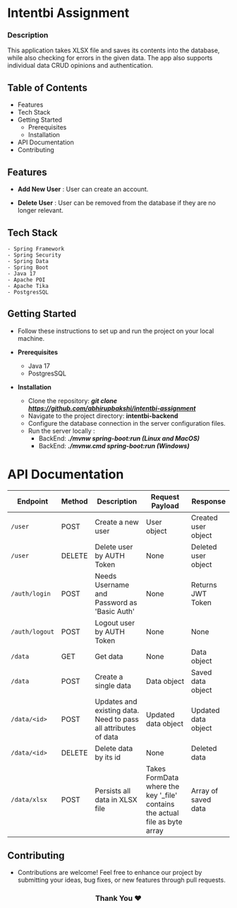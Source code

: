 # Intentbi Assignment

### Description

This application takes XLSX file and saves its contents into the database,
while also checking for errors in the given data.
The app also supports individual data CRUD opinions and authentication.

## Table of Contents

- Features
- Tech Stack
- Getting Started
    - Prerequisites
    - Installation
- API Documentation
- Contributing

## Features

- **Add New User** : User can create an account.

- **Delete User** : User can be removed from the database if they are no longer relevant.

## Tech Stack

    - Spring Framework
    - Spring Security
    - Spring Data
    - Spring Boot
    - Java 17
    - Apache POI
    - Apache Tika
    - PostgresSQL

## Getting Started

- Follow these instructions to set up and run the project on your local machine.

- **Prerequisites**

    - Java 17
    - PostgresSQL

- **Installation**

    - Clone the repository: ***git clone https://github.com/abhirupbakshi/intentbi-assignment***
    - Navigate to the project directory: **intentbi-backend**
    - Configure the database connection in the server configuration files.
    - Run the server locally :
        - BackEnd: ***./mvnw spring-boot:run (Linux and MacOS)***
        - BackEnd: ***./mvnw.cmd spring-boot:run (Windows)***

# API Documentation

| Endpoint       | Method | Description                                                    | Request Payload                                                             | Response            |
|----------------|--------|----------------------------------------------------------------|-----------------------------------------------------------------------------|---------------------|
| `/user`        | POST   | Create a new user                                              | User object                                                                 | Created user object |
| `/user`        | DELETE | Delete user by AUTH Token                                      | None                                                                        | Deleted user object |
| `/auth/login`  | POST   | Needs Username and Password as 'Basic Auth'                    | None                                                                        | Returns JWT Token   |
| `/auth/logout` | POST   | Logout user by AUTH Token                                      | None                                                                        | None                |
| `/data`        | GET    | Get data                                                       | None                                                                        | Data object         |
| `/data`        | POST   | Create a single data                                           | Data object                                                                 | Saved data object   |
| `/data/<id>`   | POST   | Updates and existing data. Need to pass all attributes of data | Updated data object                                                         | Updated data object |
| `/data/<id>`   | DELETE | Delete data by its id                                          | None                                                                        | Deleted data        |
| `/data/xlsx`   | POST   | Persists all data in XLSX file                                 | Takes FormData where the key '_file' contains the actual file as byte array | Array of saved data |

## Contributing

- Contributions are welcome! Feel free to enhance our project by submitting your ideas, bug fixes, or new features
  through pull requests.

<h3 align="center">Thank You ♥️ </h3>
